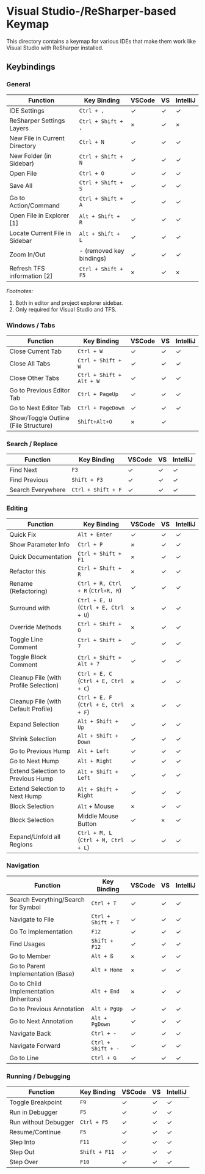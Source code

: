 ﻿# Visual Studio-/ReSharper-based Keymap

This directory contains a keymap for various IDEs that make them work like Visual Studio with ReSharper installed.

## Keybindings

### General

| Function                          | Key Binding               | VSCode | VS | IntelliJ
| --------------------------------- | ------------------------- | ------ | -- | --------
| IDE Settings                      | `Ctrl + ,`                | ✓ | ✓ | ✓
| ReSharper Settings Layers         | `Ctrl + Shift + ,`        | × | ✓ | ×
| New File in Current Directory     | `Ctrl + N`                | ✓ | ✓ | ✓
| New Folder (in Sidebar)           | `Ctrl + Shift + N`        | ✓ | ✓ | ✓
| Open File                         | `Ctrl + O`                | ✓ | ✓ | ✓
| Save All                          | `Ctrl + Shift + S`        | ✓ | ✓ | ✓
| Go to Action/Command              | `Ctrl + Shift + A`        | ✓ | ✓ | ✓
| Open File in Explorer [1]         | `Alt + Shift + R`         | ✓ | ✓ | ✓
| Locate Current File in Sidebar    | `Alt + Shift + L`         | ✓ | ✓ | ✓
| Zoom In/Out                       | - (removed key bindings)  | ✓ | ✓ | ✓
| Refresh TFS information [2]       | `Ctrl + Shift + F5`       | × | ✓ | ×

*Footnotes:*

1. Both in editor and project explorer sidebar.
1. Only required for Visual Studio and TFS.

### Windows / Tabs

| Function                              | Key Binding               | VSCode | VS | IntelliJ
| ------------------------------------- | ------------------------- | ------ | -- | --------
| Close Current Tab                     | `Ctrl + W`                | ✓ | ✓ | ✓
| Close All Tabs                        | `Ctrl + Shift + W`        | ✓ | ✓ | ✓
| Close Other Tabs                      | `Ctrl + Shift + Alt + W`  | ✓ | ✓ | ✓
| Go to Previous Editor Tab             | `Ctrl + PageUp`           | ✓ | ✓ | ✓
| Go to Next Editor Tab                 | `Ctrl + PageDown`         | ✓ | ✓ | ✓
| Show/Toggle Outline (File Structure)  | `Shift+Alt+O`             | × | ✓ |

### Search / Replace

| Function          | Key Binding           | VSCode | VS | IntelliJ
| ----------------- | --------------------- | ------ | -- | --------
| Find Next         | `F3`                  | ✓ | ✓ | ✓
| Find Previous     | `Shift + F3`          | ✓ | ✓ | ✓
| Search Everywhere | `Ctrl + Shift + F`    | ✓ | ✓ | ✓

### Editing

| Function                                  | Key Binding                           | VSCode | VS | IntelliJ
| ----------------------------------------- | ------------------------------------- | ------ | -- | --------
| Quick Fix                                 | `Alt + Enter`                         | ✓ | ✓ | ✓
| Show Parameter Info                       | `Ctrl + P`                            | × | ✓ | ✓
| Quick Documentation                       | `Ctrl + Shift + F1`                   | × | ✓ | ✓
| Refactor this                             | `Ctrl + Shift + R`                    | × | ✓ | ✓
| Rename (Refactoring)                      | `Ctrl + R, Ctrl + R` (`Ctrl+R, R`)    | ✓ | ✓ | ✓
| Surround with                             | `Ctrl + E, U` (`Ctrl + E, Ctrl + U`)  | × | ✓ | ✓
| Override Methods                          | `Ctrl + Shift + O`                    | × | ✓ | ✓
| Toggle Line Comment                       | `Ctrl + Shift + 7`                    | ✓ | ✓ | ✓
| Toggle Block Comment                      | `Ctrl + Shift + Alt + 7`              | ✓ | ✓ | ✓
| Cleanup File (with Profile Selection)     | `Ctrl + E, C` (`Ctrl + E, Ctrl + C`)  | × | ✓ | ✓
| Cleanup File (with Default Profile)       | `Ctrl + E, F` (`Ctrl + E, Ctrl + F`)  | × | ✓ | ✓
| Expand Selection                          | `Alt + Shift + Up`                    | ✓ | ✓ | ✓
| Shrink Selection                          | `Alt + Shift + Down`                  | ✓ | ✓ | ✓
| Go to Previous Hump                       | `Alt + Left`                          | ✓ | ✓ | ✓
| Go to Next Hump                           | `Alt + Right`                         | ✓ | ✓ | ✓
| Extend Selection to Previous Hump         | `Alt + Shift + Left`                  | ✓ | ✓ | ✓
| Extend Selection to Next Hump             | `Alt + Shift + Right`                 | ✓ | ✓ | ✓
| Block Selection                           | `Alt` + Mouse                         | × | ✓ | ✓
| Block Selection                           | Middle Mouse Button                   | ✓ | × | ✓
| Expand/Unfold all Regions                 | `Ctrl + M, L` (`Ctrl + M, Ctrl + L`)  | ✓ | ✓ | ✓

### Navigation

| Function                                  | Key Binding           | VSCode | VS | IntelliJ
| ----------------------------------------- | --------------------- | ------ | -- | --------
| Search Everything/Search for Symbol       | `Ctrl + T`            | ✓ | ✓ | ✓
| Navigate to File                          | `Ctrl + Shift + T`    | ✓ | ✓ | ✓
| Go To Implementation                      | `F12`                 | ✓ | ✓ | ✓
| Find Usages                               | `Shift + F12`         | ✓ | ✓ | ✓
| Go to Member                              | `Alt + ß`             | × | ✓ | ✓
| Go to Parent Implementation (Base)        | `Alt + Home`          | × | ✓ | ✓
| Go to Child Implementation (Inheritors)   | `Alt + End`           | × | ✓ | ✓
| Go to Previous Annotation                 | `Alt + PgUp`          | ✓ | ✓ | ✓
| Go to Next Annotation                     | `Alt + PgDown`        | ✓ | ✓ | ✓
| Navigate Back                             | `Ctrl + -`            | ✓ | ✓ | ✓
| Navigate Forward                          | `Ctrl + Shift + -`    | ✓ | ✓ | ✓
| Go to Line                                | `Ctrl + G`            | ✓ | ✓ | ✓

### Running / Debugging

| Function              | Key Binding   | VSCode | VS | IntelliJ
| --------------------- | ------------- | ------ | -- | --------
| Toggle Breakpoint     | `F9`          | ✓ | ✓ | ✓
| Run in Debugger       | `F5`          | ✓ | ✓ | ✓
| Run without Debugger  | `Ctrl + F5`   | ✓ | ✓ | ✓
| Resume/Continue       | `F5`          | ✓ | ✓ | ✓
| Step Into             | `F11`         | ✓ | ✓ | ✓
| Step Out              | `Shift + F11` | ✓ | ✓ | ✓
| Step Over             | `F10`         | ✓ | ✓ | ✓
